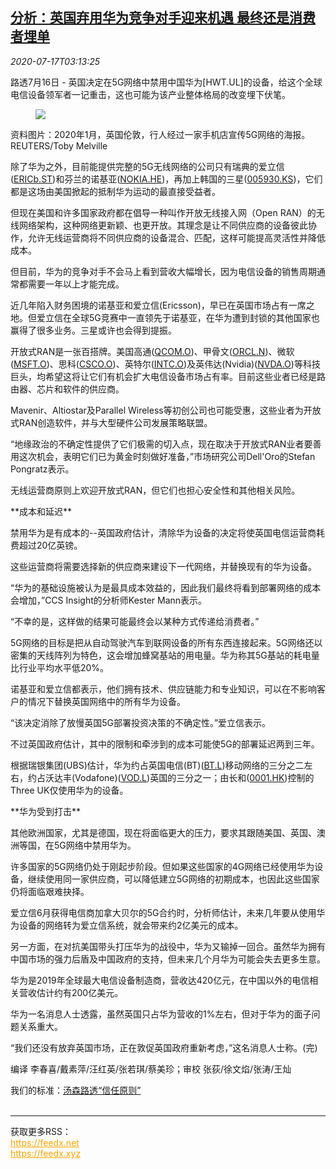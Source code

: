 <!--1594956194000-->
[分析：英国弃用华为竞争对手迎来机遇 最终还是消费者埋单](https://cn.reuters.com/article/huawei-tech-5g-britain-competitors-0716-idCNKCS24I0B4)
------

<div><i>2020-07-17T03:13:25</i></div><div class="StandardArticleBody_body"><p>路透7月16日 - 英国决定在5G网络中禁用中国华为[HWT.UL]的设备，给这个全球电信设备领军者一记重击，这也可能为该产业整体格局的改变埋下伏笔。 </p><div class="PrimaryAsset_container"><div class="Image_container" tabindex="-1"><figure class="Image_zoom" style="padding-bottom:"><div class="LazyImage_container LazyImage_dark" style="background-image:none"><img src="//s4.reutersmedia.net/resources/r/?m=02&amp;d=20200717&amp;t=2&amp;i=1526076337&amp;r=LYNXNPEG6G05T&amp;w=600" aria-label="资料图片：2020年1月，英国伦敦，行人经过一家手机店宣传5G网络的海报。REUTERS/Toby Melville"/><div class="LazyImage_image LazyImage_fallback" style="background-image:url(//s4.reutersmedia.net/resources/r/?m=02&amp;d=20200717&amp;t=2&amp;i=1526076337&amp;r=LYNXNPEG6G05T&amp;w=600);background-position:center center;background-color:inherit"></div></div><div class="Image_expand-button" aria-label="Expand Image Slideshow" role="button" tabindex="0"></div></figure><figcaption><div class="Image_caption"><span>资料图片：2020年1月，英国伦敦，行人经过一家手机店宣传5G网络的海报。REUTERS/Toby Melville</span></div></figcaption></div></div><p>除了华为之外，目前能提供完整的5G无线网络的公司只有瑞典的爱立信(<span id="symbol_ERICb.ST_0"><a href="//www.reuters.com/companies/ERICb.ST">ERICb.ST</a></span>)和芬兰的诺基亚(<span id="symbol_NOKIA.HE_1"><a href="//www.reuters.com/companies/NOKIA.HE">NOKIA.HE</a></span>)，再加上韩国的三星(<span id="symbol_005930.KS_2"><a href="//www.reuters.com/companies/005930.KS">005930.KS</a></span>)，它们都是这场由美国掀起的抵制华为运动的最直接受益者。 </p><p>但现在美国和许多国家政府都在倡导一种叫作开放无线接入网（Open RAN）的无线网络架构，这种网络更新颖、也更开放。其理念是让不同供应商的设备彼此协作，允许无线运营商将不同供应商的设备混合、匹配，这样可能提高灵活性并降低成本。 </p><p>但目前，华为的竞争对手不会马上看到营收大幅增长，因为电信设备的销售周期通常都需要一年以上才能完成。 </p><p>近几年陷入财务困境的诺基亚和爱立信(Ericsson)，早已在英国市场占有一席之地。但爱立信在全球5G竞赛中一直领先于诺基亚，在华为遭到封锁的其他国家也赢得了很多业务。三星或许也会得到提振。 </p><p>开放式RAN是一张百搭牌。美国高通(<span id="symbol_QCOM.O_3"><a href="//www.reuters.com/companies/QCOM.O">QCOM.O</a></span>)、甲骨文(<span id="symbol_ORCL.N_4"><a href="//www.reuters.com/companies/ORCL.N">ORCL.N</a></span>)、微软(<span id="symbol_MSFT.O_5"><a href="//www.reuters.com/companies/MSFT.O">MSFT.O</a></span>)、思科(<span id="symbol_CSCO.O_6"><a href="//www.reuters.com/companies/CSCO.O">CSCO.O</a></span>)、英特尔(<span id="symbol_INTC.O_7"><a href="//www.reuters.com/companies/INTC.O">INTC.O</a></span>)及英伟达(Nvidia)(<span id="symbol_NVDA.O_8"><a href="//www.reuters.com/companies/NVDA.O">NVDA.O</a></span>)等科技巨头，均希望这将让它们有机会扩大电信设备市场占有率。目前这些业者已经是路由器、芯片和软件的供应商。 </p><p>Mavenir、Altiostar及Parallel Wireless等初创公司也可能受惠，这些业者为开放式RAN创造软件，并与大型硬件公司发展策略联盟。 </p><p>“地缘政治的不确定性提供了它们极需的切入点，现在取决于开放式RAN业者要善用这次机会，表明它们已为黄金时刻做好准备，”市场研究公司Dell'Oro的Stefan Pongratz表示。 </p><p>无线运营商原则上欢迎开放式RAN，但它们也担心安全性和其他相关风险。 </p><p>**成本和延迟** </p><p>禁用华为是有成本的--英国政府估计，清除华为设备的决定将使英国电信运营商耗费超过20亿英镑。 </p><p>这些运营商将需要选择新的供应商来建设下一代网络，并替换现有的华为设备。 </p><p>“华为的基础设施被认为是最具成本效益的，因此我们最终将看到部署网络的成本会增加，”CCS Insight的分析师Kester Mann表示。 </p><p>“不幸的是，这样做的结果可能最终会以某种方式传递给消费者。” </p><p>5G网络的目标是把从自动驾驶汽车到联网设备的所有东西连接起来。5G网络还以密集的天线阵列为特色，这会增加蜂窝基站的用电量。华为称其5G基站的耗电量比行业平均水平低20%。 </p><p>诺基亚和爱立信都表示，他们拥有技术、供应链能力和专业知识，可以在不影响客户的情况下替换英国网络中的所有华为设备。 </p><p>“该决定消除了放慢英国5G部署投资决策的不确定性。”爱立信表示。 </p><p>不过英国政府估计，其中的限制和牵涉到的成本可能使5G的部署延迟两到三年。 </p><p>根据瑞银集团(UBS)估计，华为约占英国电信(BT)(<span id="symbol_BT.L_9"><a href="//www.reuters.com/companies/BT.L">BT.L</a></span>)移动网络的三分之二左右，约占沃达丰(Vodafone)(<span id="symbol_VOD.L_10"><a href="//www.reuters.com/companies/VOD.L">VOD.L</a></span>)英国的三分之一；由长和(<span id="symbol_0001.HK_11"><a href="//www.reuters.com/companies/0001.HK">0001.HK</a></span>)控制的Three UK仅使用华为的设备。 </p><p>**华为受到打击** </p><p>其他欧洲国家，尤其是德国，现在将面临更大的压力，要求其跟随美国、英国、澳洲等国，在5G网络中禁用华为。 </p><p>许多国家的5G网络仍处于刚起步阶段。但如果这些国家的4G网络已经使用华为设备，继续使用同一家供应商，可以降低建立5G网络的初期成本，也因此这些国家仍将面临艰难抉择。 </p><p>爱立信6月获得电信商加拿大贝尔的5G合约时，分析师估计，未来几年要从使用华为设备的网络转为爱立信系统，就会带来约2亿美元的成本。 </p><p>另一方面，在对抗美国带头打压华为的战役中，华为又输掉一回合。虽然华为拥有中国市场的强力后盾及中国政府的支持，但未来几个月华为可能会失去更多生意。 </p><p>华为是2019年全球最大电信设备制造商，营收达420亿元，在中国以外的电信相关营收估计约有200亿美元。 </p><p>华为一名消息人士透露，虽然英国只占华为营收的1%左右，但对于华为的面子问题关系重大。 </p><p>“我们还没有放弃英国市场，正在敦促英国政府重新考虑，”这名消息人士称。(完) </p><div class="Attribution_container"><div class="Attribution_attribution"><p class="Attribution_content">编译 李春喜/戴素萍/汪红英/张若琪/蔡美珍；审校 张荻/徐文焰/张涛/王灿 </p></div></div><div class="StandardArticleBody_trustBadgeContainer"><span class="StandardArticleBody_trustBadgeTitle">我们的标准：</span><span class="trustBadgeUrl"><a href="https://www.thomsonreuters.cn/content/dam/openweb/documents/pdf/china/brochures/about-us-1.pdf">汤森路透“信任原则”</a></span></div></div><br><hr><div>获取更多RSS：<br><a href="https://feedx.net" style="color:orange" target="_blank">https://feedx.net</a> <br><a href="https://feedx.xyz" style="color:orange" target="_blank">https://feedx.xyz</a><br></div>
